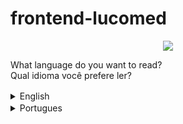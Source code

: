  # frontend-lucomed
 
<center><img style="text-alight: center" src="https://user-images.githubusercontent.com/59120094/102135785-3a780680-3e37-11eb-9699-89333beda7e2.gif">
 </img></center>
 
 
 What language do you want to read?
 <br>
 Qual idioma você prefere ler?
 

<details>
<summary>English <img width="16px" src="https://user-images.githubusercontent.com/59120094/102106902-e60d6080-3e0f-11eb-8528-ccc9c4fd3030.png"></img> </summary>

## Introduction

This project is the front end of home, it's can be used for hospital services or medical clinic.
<br>
The name "Lucomed", is fictitious, was formed because of the initials of the name of the author Lucas Correia.
<br>

[Demosntration](https://frontend-lucomed.vercel.app/)

## Install

for some features to work perfectly, it's recommended to use the "http-server", present as development on package.json

```
npm install
```
script start
```
npm server-dev
```
<br>

## Components

seven components were used the page:

* Main Banner, with an action button and image in the background, in the mobile version without image.

* Covid, a module that shows data of covid in brazil.

* Session of image with text.

* Session of image with text, inverted.

* Session of with three cards in the center.

* Targe, remarketing button, fixed below the page.

* Footer.

## Spec

The spec was created in figma and is located in the "content" folder in the project with the color palette and textual content.

## Used library

* Bootstrap, grid. (CDN)
* Jquery. (CDN)

## Other Resources

* Covid component, geting data the "covid19 brazil api" API. <br>
know more how to implement and documentation the API, (in this repository - "hyperlink").



</details>

<details>
<summary>Portugues <img width="16px"  src="https://user-images.githubusercontent.com/59120094/102106566-80b96f80-3e0f-11eb-8fa3-5248a34b61e3.png"></img> </summary>

## Introdução

Este projeto é o front-end de um home, pode ser usada para serviços hospitalares ou clinica medica.
<br>
O nome "Lucomed", é fictício, foi formado pelas as inicias do nome de quem a produziu, o autor Lucas Correia.
<br>

[veja a demonstração do projeto](https://frontend-lucomed.vercel.app/)

## Instalação

para que alguns recursos funcione perfeitamente, é recomendado a ultização do http-server, presente como devesenvolvimento no package.json.
```
npm install
```
script de inicialização
```
npm server-dev
```
<br>

## Componentes

foi ultilizado sete componentes ao longo da pagina:

* Main Banner, com um botão de ação no canto direito e imagem ao fundo, na versão mobile sem imagem.

* Covid, um modulo que mostra dados atuais da covid no brasil.

* Sessão com imagem da esquerda e texto com botão na direita.

* Sessão com imagem da direita e texto com botão na esquerda.

* Sessão com três cards ao centro.

* Tarja(botão) de remarketing reforçando o clique de ação principal da pagina, fixa em baixo da pagina.

* Rodapé.

## Spec

A spec foi criada no figma e está disponivel na pasta "content" no projeto com a paleta de cores e conteudo textual.

## Bibliotécas usadas

* Bootstrap, foi ultilizada a grid. (CDN)
* Jquery. (CDN)

## Outros recursos

* Componente Covid, recebe dados através da API da "covid19 brazil api". <br>
Para entender mais detalhes sobre como implementar e documentação da API veja (neste repositório-"hiperlink").


</details>
